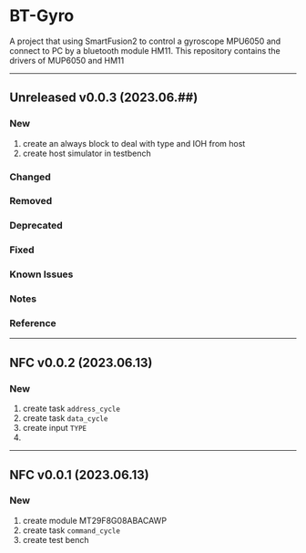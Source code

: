 # BT-Gyro
A project that using SmartFusion2 to control a gyroscope MPU6050 and connect to PC by a bluetooth module HM11. This repository contains the drivers of MUP6050 and HM11

-----------------------------------
## Unreleased v0.0.3 (2023.06.##)
### New
1. create an always block to deal with type and IOH from host
2. create host simulator in testbench
### Changed
### Removed
### Deprecated
### Fixed
### Known Issues
### Notes
### Reference

-----------------------------------
## NFC v0.0.2 (2023.06.13)
### New
1. create task `address_cycle`
2. create task `data_cycle`
3. create input `TYPE`
4. 
-----------------------------------
## NFC v0.0.1 (2023.06.13)
### New
1. create module MT29F8G08ABACAWP
2. create task `command_cycle`
3. create test bench